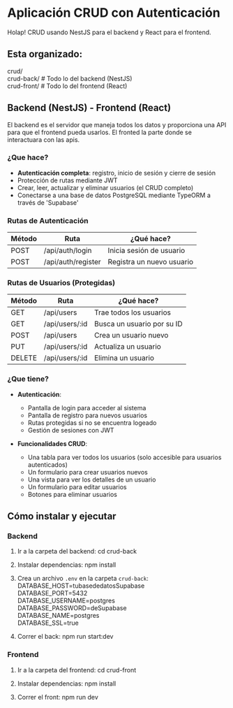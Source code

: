 # Aplicación CRUD con Autenticación

Holap! CRUD usando NestJS para el backend y React para el frontend.

## Esta organizado:
crud/ <br>
crud-back/        # Todo lo del backend (NestJS) <br>
crud-front/       # Todo lo del frontend (React)

## Backend (NestJS) - Frontend (React)

El backend es el servidor que maneja todos los datos y proporciona una API para que el frontend pueda usarlos.
El fronted la parte donde se interactuara con las apis.

### ¿Que hace?

- **Autenticación completa**: registro, inicio de sesión y cierre de sesión
- Protección de rutas mediante JWT
- Crear, leer, actualizar y eliminar usuarios (el CRUD completo)
- Conectarse a una base de datos PostgreSQL mediante TypeORM a través de 'Supabase'

### Rutas de Autenticación

| Método | Ruta              | ¿Qué hace?                |
|--------|-------------------|----------------------------|
| POST   | /api/auth/login   | Inicia sesión de usuario   |
| POST   | /api/auth/register| Registra un nuevo usuario  |

### Rutas de Usuarios (Protegidas)

| Método | Ruta            | ¿Qué hace?                |
|--------|-----------------|----------------------------|
| GET    | /api/users      | Trae todos los usuarios    |
| GET    | /api/users/:id  | Busca un usuario por su ID |
| POST   | /api/users      | Crea un usuario nuevo      |
| PUT    | /api/users/:id  | Actualiza un usuario       |
| DELETE | /api/users/:id  | Elimina un usuario         |

### ¿Que tiene?

- **Autenticación**:
  - Pantalla de login para acceder al sistema
  - Pantalla de registro para nuevos usuarios
  - Rutas protegidas si no se encuentra logeado
  - Gestión de sesiones con JWT

- **Funcionalidades CRUD**:
  - Una tabla para ver todos los usuarios (solo accesible para usuarios autenticados)
  - Un formulario para crear usuarios nuevos
  - Una vista para ver los detalles de un usuario
  - Un formulario para editar usuarios
  - Botones para eliminar usuarios

## Cómo instalar y ejecutar

### Backend

1. Ir a la carpeta del backend:
   cd crud-back

2. Instalar dependencias:
   npm install

3. Crea un archivo `.env` en la carpeta `crud-back`: <br>
   DATABASE_HOST=tubasededatosSupabase <br>
   DATABASE_PORT=5432 <br>
   DATABASE_USERNAME=postgres <br>
   DATABASE_PASSWORD=deSupabase <br>
   DATABASE_NAME=postgres <br>
   DATABASE_SSL=true


5. Correr el back:
   npm run start:dev

### Frontend

1. Ir a la carpeta del frontend:
   cd crud-front

2. Instalar dependencias:
   npm install

3. Correr el front:
   npm run dev
